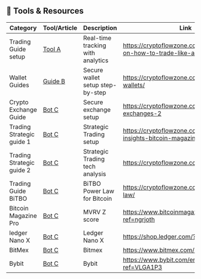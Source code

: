 

## 🔧 Tools & Resources

| Category           | Tool/Article           | Description                             | Link                                               |
|--------------------|------------------------|-----------------------------------------|----------------------------------------------------|
| Trading Guide setup | [Tool A](https://cryptoflowzone.com/9-easy-ways-on-how-to-trade-like-a-pro/)   | Real-time tracking with analytics       | https://cryptoflowzone.com/9-easy-ways-on-how-to-trade-like-a-pro/            |
| Wallet Guides      | [Guide B](https://cryptoflowzone.com/top-crypto-wallets/)  | Secure wallet setup step-by-step        | https://cryptoflowzone.com/top-crypto-wallets/      |
| Crypto Exchange Guide       | [Bot C](https://cryptoflowzone.com/best-crypto-exchanges-2)    | Secure exchange setup      | https://cryptoflowzone.com/best-crypto-exchanges-2  
 Trading Strategic guide 1      | [Bot C](https://cryptoflowzone.com/2-expert-insights-bitcoin-magazine-pro)    | Strategic Trading setup      | https://cryptoflowzone.com/2-expert-insights-bitcoin-magazine-pro
Trading Strategic guide 2      | [Bot C](https://cryptoflowzone.com/rekt-capital/)    | Strategic Trading tech analysis     | https://cryptoflowzone.com/rekt-capital/
Trading Guide BiTBO      | [Bot C](https://cryptoflowzone.com/bitbo-power-law/)    | BiTBO Power Law for Bitcoin     | https://cryptoflowzone.com/bitbo-power-law/
Bitcoin Magazine Pro     | [Bot C](https://www.bitcoinmagazinepro.com?ref=ngrjoth)    | MVRV Z score      | https://www.bitcoinmagazinepro.com?ref=ngrjoth
ledger Nano X    | [Bot C](https://shop.ledger.com/?r=a67d9fbcd2cf)    | Ledger Nano X      | https://shop.ledger.com/?r=a67d9fbcd2cf
BitMex     | [Bot C](https://www.bitmex.com/app/trade/XBTUSD)    | Bitmex    | https://www.bitmex.com/app/trade/XBTUSD
Bybit   | [Bot C](https://www.bybit.com/en/invite/?ref=VLGA1P3)  | Bybit    | https://www.bybit.com/en/invite/?ref=VLGA1P3 
